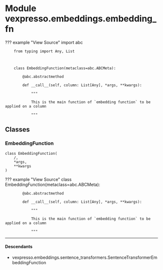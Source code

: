 # Module vexpresso.embeddings.embedding_fn

??? example "View Source"
        import abc

        from typing import Any, List

        

        class EmbeddingFunction(metaclass=abc.ABCMeta):

            @abc.abstractmethod

            def __call__(self, column: List[Any], *args, **kwargs):

                """

                This is the main function of `embedding function` to be applied on a column

                """

## Classes

### EmbeddingFunction

```python3
class EmbeddingFunction(
    /,
    *args,
    **kwargs
)
```

??? example "View Source"
        class EmbeddingFunction(metaclass=abc.ABCMeta):

            @abc.abstractmethod

            def __call__(self, column: List[Any], *args, **kwargs):

                """

                This is the main function of `embedding function` to be applied on a column

                """

------

#### Descendants

* vexpresso.embeddings.sentence_transformers.SentenceTransformerEmbeddingFunction